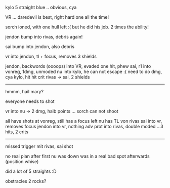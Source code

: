 kylo 5 straight blue .. obvious, cya

VR ... daredevil is best, right hard one all the time!

sorch ioned, with one hull left :( but he did his job. 2 times the ability!

jendon bump into rivas, debris again!

sai bump into jendon, also debris

vr into jendon, tl + focus, removes 3 shields

jendon, backwords (oooops) into VR, evaded one hit, phew
sai, r1 into vonreg, 1dmg, unmoded
nu into kylo, he can not escape :( need to do dmg, cya kylo, hit hit crit
rivas -> sai, 2 shields

---

hmmm, hail mary?

everyone needs to shot

vr into nu -> 2 dmg, halb points ...
sorch can not shoot

all have shots at vonreg, still has a focus left
nu has TL von rivas
sai into vr, removes focus
jendon into vr, nothing
adv prot into rivas, double moded ...3 hits, 2 crits

---

missed trigger mit rivas, sai shot

no real plan after first nu was down
was in a real bad spot afterwards (position whise)

did a lot of 5 straights :D

obstracles 2 rocks?
